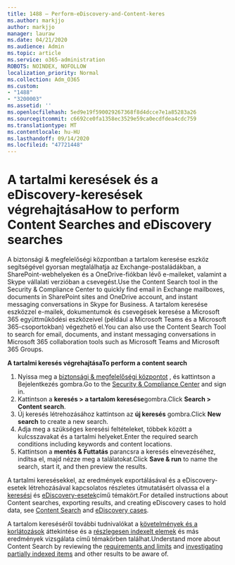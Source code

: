 ```yaml
---
title: 1488 – Perform-eDiscovery-and-Content-keres
ms.author: markjjo
author: markjjo
manager: lauraw
ms.date: 04/21/2020
ms.audience: Admin
ms.topic: article
ms.service: o365-administration
ROBOTS: NOINDEX, NOFOLLOW
localization_priority: Normal
ms.collection: Adm_O365
ms.custom:
- "1488"
- "3200003"
ms.assetid: ''
ms.openlocfilehash: 5ed9e19f590029267368f8d4dcce7e1a85283a26
ms.sourcegitcommit: c6692ce0fa1358ec3529e59ca0ecdfdea4cdc759
ms.translationtype: MT
ms.contentlocale: hu-HU
ms.lasthandoff: 09/14/2020
ms.locfileid: "47721448"
---
```

# <a name="how-to-perform-content-searches-and-ediscovery-searches"></a><span data-ttu-id="38c72-102">A tartalmi keresések és a eDiscovery-keresések végrehajtása</span><span class="sxs-lookup"><span data-stu-id="38c72-102">How to perform Content Searches and eDiscovery searches</span></span>

<span data-ttu-id="38c72-103">A biztonsági & megfelelőségi központban a tartalom keresése eszköz segítségével gyorsan megtalálhatja az Exchange-postaládákban, a SharePoint-webhelyeken és a OneDrive-fiókban lévő e-maileket, valamint a Skype vállalati verzióban a csevegést.</span><span class="sxs-lookup"><span data-stu-id="38c72-103">Use the Content Search tool in the Security & Compliance Center to quickly find email in Exchange mailboxes, documents in SharePoint sites and OneDrive account, and instant messaging conversations in Skype for Business.</span></span> <span data-ttu-id="38c72-104">A tartalom keresése eszközzel e-mailek, dokumentumok és csevegések keresése a Microsoft 365 együttműködési eszközeivel (például a Microsoft Teams és a Microsoft 365-csoportokban) végezhető el.</span><span class="sxs-lookup"><span data-stu-id="38c72-104">You can also use the Content Search Tool to search for email, documents, and instant messaging conversations in Microsoft 365 collaboration tools such as Microsoft Teams and Microsoft 365 Groups.</span></span>

<span data-ttu-id="38c72-105">**A tartalmi keresés végrehajtása**</span><span class="sxs-lookup"><span data-stu-id="38c72-105">**To perform a content search**</span></span>

1. <span data-ttu-id="38c72-106">Nyissa meg a [biztonsági & megfelelőségi központot](https://protection.office.com) , és kattintson a Bejelentkezés gombra.</span><span class="sxs-lookup"><span data-stu-id="38c72-106">Go to the [Security & Compliance Center](https://protection.office.com) and sign in.</span></span>
2. <span data-ttu-id="38c72-107">Kattintson a **keresés > a tartalom keresése**gombra.</span><span class="sxs-lookup"><span data-stu-id="38c72-107">Click **Search > Content search**.</span></span>
3. <span data-ttu-id="38c72-108">Új keresés létrehozásához kattintson az **új keresés** gombra.</span><span class="sxs-lookup"><span data-stu-id="38c72-108">Click **New search** to create a new search.</span></span>
4. <span data-ttu-id="38c72-109">Adja meg a szükséges keresési feltételeket, többek között a kulcsszavakat és a tartalmi helyeket.</span><span class="sxs-lookup"><span data-stu-id="38c72-109">Enter the required search conditions including keywords and content locations.</span></span>  
5. <span data-ttu-id="38c72-110">Kattintson a **mentés & Futtatás** parancsra a keresés elnevezéséhez, indítsa el, majd nézze meg a találatokat.</span><span class="sxs-lookup"><span data-stu-id="38c72-110">Click **Save & run** to name the search, start it, and then preview the results.</span></span>

<span data-ttu-id="38c72-111">A tartalmi keresésekkel, az eredmények exportálásával és a eDiscovery-esetek létrehozásával kapcsolatos részletes útmutatásért olvassa el a [keresési](https://docs.microsoft.com/microsoft-365/compliance/content-search) és [eDiscovery-esetek](https://docs.microsoft.com/microsoft-365/compliance/ediscovery-cases)című témakört.</span><span class="sxs-lookup"><span data-stu-id="38c72-111">For detailed instructions about Content searches, exporting results, and creating eDiscovery cases to hold data, see [Content Search](https://docs.microsoft.com/microsoft-365/compliance/content-search) and [eDiscovery cases](https://docs.microsoft.com/microsoft-365/compliance/ediscovery-cases).</span></span>

<span data-ttu-id="38c72-112">A tartalom kereséséről további tudnivalókat a [követelmények és a korlátozások](https://docs.microsoft.com/microsoft-365/compliance/limits-for-content-search) áttekintése és a  [részlegesen indexelt elemek](https://docs.microsoft.com/microsoft-365/compliance/investigating-partially-indexed-items-in-ediscovery) és más eredmények vizsgálata című témakörben találhat.</span><span class="sxs-lookup"><span data-stu-id="38c72-112">Understand more about Content Search by reviewing the [requirements and limits](https://docs.microsoft.com/microsoft-365/compliance/limits-for-content-search) and  [investigating partially indexed items](https://docs.microsoft.com/microsoft-365/compliance/investigating-partially-indexed-items-in-ediscovery) and other results to be aware of.</span></span>